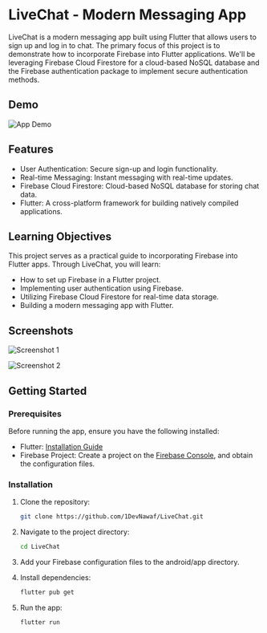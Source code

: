 # LiveChat - Modern Messaging App

LiveChat is a modern messaging app built using Flutter that allows users to sign up and log in to chat. The primary focus of this project is to demonstrate how to incorporate Firebase into Flutter applications. We'll be leveraging Firebase Cloud Firestore for a cloud-based NoSQL database and the Firebase authentication package to implement secure authentication methods.

## Demo
![App Demo](https://drive.google.com/uc?id=1zArqpKAcM7AeFCqbX8tjowkfcTmOsATc)

## Features

- User Authentication: Secure sign-up and login functionality.
- Real-time Messaging: Instant messaging with real-time updates.
- Firebase Cloud Firestore: Cloud-based NoSQL database for storing chat data.
- Flutter: A cross-platform framework for building natively compiled applications.

## Learning Objectives

This project serves as a practical guide to incorporating Firebase into Flutter apps. Through LiveChat, you will learn:

- How to set up Firebase in a Flutter project.
- Implementing user authentication using Firebase.
- Utilizing Firebase Cloud Firestore for real-time data storage.
- Building a modern messaging app with Flutter.

## Screenshots


![Screenshot 1](https://drive.google.com/uc?export=view&id=1Bpo4QcbDQbNm_BPBB5LlrZAQTx9qzJaS)


![Screenshot 2](https://drive.google.com/uc?export=view&id=18Xt3GvQlTnS9zeeW-OwE7t78VCwozVJO)


## Getting Started

### Prerequisites

Before running the app, ensure you have the following installed:

- Flutter: [Installation Guide](https://flutter.dev/docs/get-started/install)
- Firebase Project: Create a project on the [Firebase Console](https://console.firebase.google.com/), and obtain the configuration files.

### Installation

1. Clone the repository:

   ```bash
   git clone https://github.com/1DevNawaf/LiveChat.git
   ```

2. Navigate to the project directory:

   ```bash
   cd LiveChat
   ```
  
3. Add your Firebase configuration files to the android/app directory.

4. Install dependencies:
   ```bash
   flutter pub get
   ```
5. Run the app:
   ```bash
   flutter run
   ```
